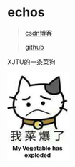 # echos

> [csdn博客](https://blog.csdn.net/qq_26021633)

> [github](https://github.com/echos2019)

XJTU的一条菜狗

![表情包](/img/init.jpg)
